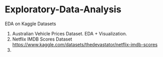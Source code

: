 # Exploratory-Data-Analysis
EDA on Kaggle Datasets

1. Australian Vehicle Prices Dataset. EDA + Visualization.
2. Netflix IMDB Scores Dataset https://www.kaggle.com/datasets/thedevastator/netflix-imdb-scores
3.

  
